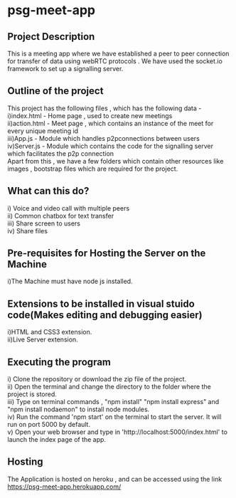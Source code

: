 # psg-meet-app
## Project Description
This is a meeting app where we have established a peer to peer connection for transfer of data using webRTC protocols . We have used the socket.io framework to set up a signalling server.

## Outline of the project
This project has the following files , which has the following data - <br/>
i)index.html - Home page , used to create new meetings<br/>
ii)action.html - Meet page , which contains an instance of the meet for every unique meeting id<br/>
iii)App.js - Module which handles p2pconnections between users<br/>
iv)Server.js - Module which contains the code for the signalling server which facilitates the p2p connection<br/>
Apart from this , we have a few folders which contain other resources like images , bootstrap files which are required for the project.


## What can this do? 
i) Voice and video call with multiple peers<br/>
ii) Common chatbox for text transfer<br/>
iii) Share screen to users<br/>
iv) Share files<br/>

## Pre-requisites for Hosting the Server on the Machine
i)The Machine must have node js installed.

## Extensions to be installed in visual stuido code(Makes editing and debugging easier)
i)HTML and CSS3 extension.<br/>
ii)Live Server extension.<br/>

## Executing the program
i) Clone the repository or download the zip file of the project.<br/>
ii) Open the terminal and change the directory to the folder where the project is stored.<br/>
iii) Type on terminal commands , "npm install" "npm install express" and "npm install nodaemon" to install node modules.<br/>
iv) Run the command 'npm start' on the terminal to start the server. It will run on port 5000 by default.<br/>
v) Open your web browser and type in 'http://localhost:5000/index.html' to launch the index page of the app.<br/>

## Hosting
The Application is hosted on heroku , and can be accessed using the link https://psg-meet-app.herokuapp.com/


